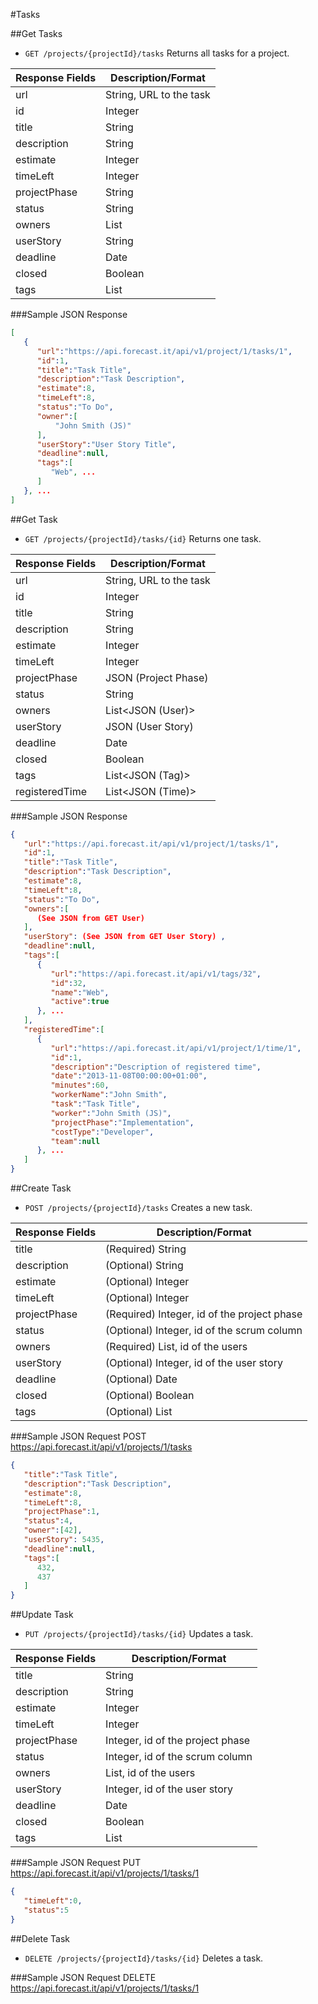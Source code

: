 #Tasks

##Get Tasks

* `GET /projects/{projectId}/tasks` Returns all tasks for a project.

|Response Fields | Description/Format|
|------------ | -------------|
|url | String, URL to the task|
|id | Integer|
|title | String|
|description | String|
|estimate | Integer|
|timeLeft | Integer|
|projectPhase | String|
|status | String|
|owners | List<String>|
|userStory | String|
|deadline | Date|
|closed | Boolean|
|tags | List<String>|

###Sample JSON Response
```json
[
   {
      "url":"https://api.forecast.it/api/v1/project/1/tasks/1",
      "id":1,
      "title":"Task Title",
      "description":"Task Description",
      "estimate":8,
      "timeLeft":8,
      "status":"To Do",
      "owner":[
	      "John Smith (JS)"
      ],
      "userStory":"User Story Title",
      "deadline":null,
      "tags":[
         "Web", ...
      ]
   }, ...
]
```

##Get Task

* `GET /projects/{projectId}/tasks/{id}` Returns one task.

|Response Fields | Description/Format|
|------------ | -------------|
|url | String, URL to the task|
|id | Integer|
|title | String|
|description | String|
|estimate | Integer|
|timeLeft | Integer|
|projectPhase | JSON (Project Phase)|
|status | String|
|owners | List<JSON (User)>|
|userStory | JSON (User Story)|
|deadline | Date|
|closed | Boolean|
|tags | List<JSON (Tag)>|
|registeredTime | List<JSON (Time)>|

###Sample JSON Response
```json
{
   "url":"https://api.forecast.it/api/v1/project/1/tasks/1",
   "id":1,
   "title":"Task Title",
   "description":"Task Description",
   "estimate":8,
   "timeLeft":8,
   "status":"To Do",
   "owners":[
      (See JSON from GET User)
   ],
   "userStory": (See JSON from GET User Story) ,
   "deadline":null,
   "tags":[
      {
         "url":"https://api.forecast.it/api/v1/tags/32",
         "id":32,
         "name":"Web",
         "active":true
      }, ...
   ],
   "registeredTime":[
      {  
         "url":"https://api.forecast.it/api/v1/project/1/time/1",
         "id":1,
         "description":"Description of registered time",
         "date":"2013-11-08T00:00:00+01:00",
         "minutes":60,
         "workerName":"John Smith",
         "task":"Task Title",
         "worker":"John Smith (JS)",
         "projectPhase":"Implementation",
         "costType":"Developer",
         "team":null
      }, ...
   ]
}
```

##Create Task

* `POST /projects/{projectId}/tasks` Creates a new task.

|Response Fields | Description/Format|
|------------ | -------------|
|title | (Required) String|
|description | (Optional) String|
|estimate | (Optional) Integer|
|timeLeft | (Optional) Integer|
|projectPhase | (Required) Integer, id of the project phase|
|status | (Optional) Integer, id of the scrum column|
|owners | (Required) List<Integer>, id of the users|
|userStory | (Optional) Integer, id of the user story|
|deadline | (Optional) Date|
|closed | (Optional) Boolean|
|tags | (Optional) List<Integer>|

###Sample JSON Request
POST https://api.forecast.it/api/v1/projects/1/tasks

```json
{
   "title":"Task Title",
   "description":"Task Description",
   "estimate":8,
   "timeLeft":8,
   "projectPhase":1,
   "status":4,
   "owner":[42],
   "userStory": 5435,
   "deadline":null,
   "tags":[
      432,
      437
   ]
}
```

##Update Task

* `PUT /projects/{projectId}/tasks/{id}` Updates a task.

|Response Fields | Description/Format|
|------------ | -------------|
|title | String|
|description | String|
|estimate | Integer|
|timeLeft | Integer|
|projectPhase | Integer, id of the project phase|
|status | Integer, id of the scrum column|
|owners | List<Integer>, id of the users|
|userStory | Integer, id of the user story|
|deadline | Date|
|closed | Boolean|
|tags | List<Integer>|

###Sample JSON Request
PUT https://api.forecast.it/api/v1/projects/1/tasks/1

```json
{
   "timeLeft":0,
   "status":5
}
```

##Delete Task

* `DELETE /projects/{projectId}/tasks/{id}` Deletes a task.

###Sample JSON Request
DELETE https://api.forecast.it/api/v1/projects/1/tasks/1

